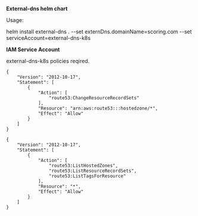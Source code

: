 

**External-dns helm chart**

Usage:

helm install external-dns . --set externDns.domainName=scoring.com --set serviceAccount=external-dns-k8s

**IAM Service Account** 

external-dns-k8s policies reqired.

```
{
    "Version": "2012-10-17",
    "Statement": [
        {
            "Action": [
                "route53:ChangeResourceRecordSets"
            ],
            "Resource": "arn:aws:route53:::hostedzone/*",
            "Effect": "Allow"
        }
    ]
}
```

```
{
    "Version": "2012-10-17",
    "Statement": [
        {
            "Action": [
                "route53:ListHostedZones",
                "route53:ListResourceRecordSets",
                "route53:ListTagsForResource"
            ],
            "Resource": "*",
            "Effect": "Allow"
        }
    ]
}
```